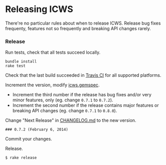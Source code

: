# Releasing ICWS

There're no particular rules about when to release ICWS. Release bug fixes frequenty, features not so frequently and breaking API changes rarely.

### Release

Run tests, check that all tests succeed locally.

```
bundle install
rake test
```

Check that the last build succeeded in [Travis CI](https://travis-ci.org/InteractiveIntelligence/ICWSRubyGem) for all supported platforms.

Increment the version, modify [icws.gemspec](icws.gemspec).

*  Increment the third number if the release has bug fixes and/or very minor features, only (eg. change `0.7.1` to `0.7.2`).
*  Increment the second number if the release contains major features or breaking API changes (eg. change `0.7.1` to `0.8.0`).

Change "Next Release" in [CHANGELOG.md](CHANGELOG.md) to the new version.

```
### 0.7.2 (February 6, 2014)
```

Commit your changes.

Release.

```
$ rake release
```
